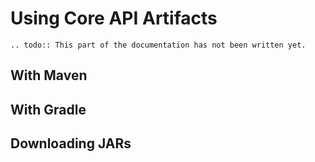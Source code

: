 # Using Core API Artifacts

```eval_rst
.. todo:: This part of the documentation has not been written yet.
```

## With Maven

## With Gradle

## Downloading JARs
